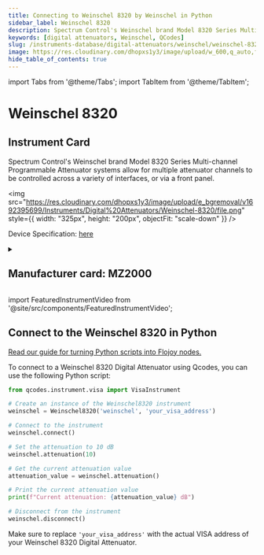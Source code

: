 ```yaml
---
title: Connecting to Weinschel 8320 by Weinschel in Python
sidebar_label: Weinschel 8320
description: Spectrum Control's Weinschel brand Model 8320 Series Multi-channel Programmable Attenuator systems allow for multiple attenuator channels to be controlled across a variety of interfaces, or via a front panel.
keywords: [digital attenuators, Weinschel, QCodes]
slug: /instruments-database/digital-attenuators/weinschel/weinschel-8320
image: https://res.cloudinary.com/dhopxs1y3/image/upload/w_600,q_auto,f_auto/e_bgremoval/v1692395699/Instruments/Digital%20Attenuators/Weinschel-8320/file.jpg
hide_table_of_contents: true
---
```


import Tabs from '@theme/Tabs';
import TabItem from '@theme/TabItem';

# Weinschel 8320

## Instrument Card

<div className="flex">

<div>

Spectrum Control's Weinschel brand Model 8320 Series Multi-channel Programmable Attenuator systems allow for multiple attenuator channels to be controlled across a variety of interfaces, or via a front panel.

</div>

<img src="https://res.cloudinary.com/dhopxs1y3/image/upload/e_bgremoval/v1692395699/Instruments/Digital%20Attenuators/Weinschel-8320/file.png" style={{ width: "325px", height: "200px", objectFit: "scale-down" }} />

</div>

<div className="flex text-center">

<p>Device Specification: <a target="\_blank" href="https://www.spectrumcontrol.com/globalassets/documents/i--w/wmod8320_8321_8331.pdf">here</a></p>

</div>

<details style={{ marginTop: "15px"}}>
<summary><h2>Manufacturer card: MZ2000</h2></summary>

<img src="https://res.cloudinary.com/dhopxs1y3/image/upload/v1692806106/Instruments/Vendor%20Logos/Weinschel.png" style={{ width: "100%", height: "170px",objectFit: "scale-down" }} />

Weinschel Associates designs and manufactures high-quality Broadband RF and Microwave products for commercial and military markets domestically and internationally. Core technologies originated by founder Bruno Weinschel are leveraged using modern design, production, delivery, and service techniques to provide the best product at the best price to our customers.

<ul>
  <li>Headquarters: USA</li>
  <li>Yearly Revenue (millions, USD): 6.6</li>
  <li>Vendor Website: <a href="https://www.weinschelassociates.com/">here</a></li>
</ul>
</details>

import FeaturedInstrumentVideo from '@site/src/components/FeaturedInstrumentVideo';

<FeaturedInstrumentVideo category='WIDGET2000' manufacturer='MZ2000'></FeaturedInstrumentVideo>


## Connect to the Weinschel 8320 in Python

[Read our guide for turning Python scripts into Flojoy nodes.](https://docs.flojoy.ai/custom-nodes/creating-custom-node/)
<Tabs>

<TabItem value="Flojoy" label="Flojoy" className="flojoy-instrument-tabs">

<NodeCardCollection category='WIDGET2000' manufacturer='MZ2000'></NodeCardCollection>

</TabItem>
<TabItem value="QCodes" label="QCodes">

To connect to a Weinschel 8320 Digital Attenuator using Qcodes, you can use the following Python script:

```python
from qcodes.instrument.visa import VisaInstrument

# Create an instance of the Weinschel8320 instrument
weinschel = Weinschel8320('weinschel', 'your_visa_address')

# Connect to the instrument
weinschel.connect()

# Set the attenuation to 10 dB
weinschel.attenuation(10)

# Get the current attenuation value
attenuation_value = weinschel.attenuation()

# Print the current attenuation value
print(f"Current attenuation: {attenuation_value} dB")

# Disconnect from the instrument
weinschel.disconnect()
```

Make sure to replace `'your_visa_address'` with the actual VISA address of your Weinschel 8320 Digital Attenuator.

</TabItem>
</Tabs>
